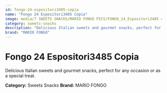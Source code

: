 ```yaml
---
id: fongo-24-espositori3485-copia
name: "Fongo 24 Espositori3485 Copia"
image: media/7 SWEETS SNACKS/MARIO FONGO PICS/FONGO_24_Espositori3485 copia.jpg
category: sweets-snacks
description: "Delicious Italian sweets and gourmet snacks, perfect for any occasion or as a special treat."
brand: "MARIO FONGO"
---
```


# Fongo 24 Espositori3485 Copia

Delicious Italian sweets and gourmet snacks, perfect for any occasion or as a special treat.

**Category:** Sweets Snacks
**Brand:** MARIO FONGO
